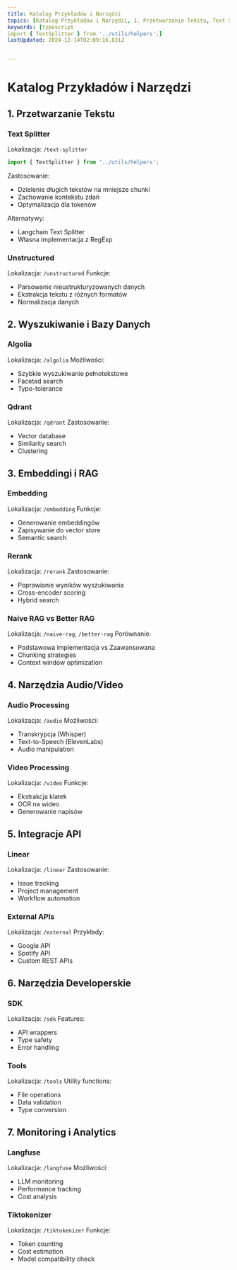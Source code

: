 ```yaml
---
title: Katalog Przykładów i Narzędzi
topics: [Katalog Przykładów i Narzędzi, 1. Przetwarzanie Tekstu, Text Splitter, Unstructured, 2. Wyszukiwanie i Bazy Danych, Algolia, Qdrant, 3. Embeddingi i RAG, Embedding, Rerank, Naive RAG vs Better RAG, 4. Narzędzia Audio/Video, Audio Processing, Video Processing, 5. Integracje API, Linear, External APIs, 6. Narzędzia Developerskie, SDK, Tools, 7. Monitoring i Analytics, Langfuse, Tiktokenizer]
keywords: [typescript
import { TextSplitter } from '../utils/helpers';]
lastUpdated: 2024-12-14T02:09:16.831Z


---
```


# Katalog Przykładów i Narzędzi

## 1. Przetwarzanie Tekstu
### Text Splitter
Lokalizacja: `/text-splitter`
```typescript
import { TextSplitter } from '../utils/helpers';
```
Zastosowanie:
- Dzielenie długich tekstów na mniejsze chunki
- Zachowanie kontekstu zdań
- Optymalizacja dla tokenów

Alternatywy:
- Langchain Text Splitter
- Własna implementacja z RegExp

### Unstructured
Lokalizacja: `/unstructured`
Funkcje:
- Parsowanie nieustrukturyzowanych danych
- Ekstrakcja tekstu z różnych formatów
- Normalizacja danych

## 2. Wyszukiwanie i Bazy Danych
### Algolia
Lokalizacja: `/algolia`
Możliwości:
- Szybkie wyszukiwanie pełnotekstowe
- Faceted search
- Typo-tolerance

### Qdrant
Lokalizacja: `/qdrant`
Zastosowanie:
- Vector database
- Similarity search
- Clustering

## 3. Embeddingi i RAG
### Embedding
Lokalizacja: `/embedding`
Funkcje:
- Generowanie embeddingów
- Zapisywanie do vector store
- Semantic search

### Rerank
Lokalizacja: `/rerank`
Zastosowanie:
- Poprawianie wyników wyszukiwania
- Cross-encoder scoring
- Hybrid search

### Naive RAG vs Better RAG
Lokalizacja: `/naive-rag`, `/better-rag`
Porównanie:
- Podstawowa implementacja vs Zaawansowana
- Chunking strategies
- Context window optimization

## 4. Narzędzia Audio/Video
### Audio Processing
Lokalizacja: `/audio`
Możliwości:
- Transkrypcja (Whisper)
- Text-to-Speech (ElevenLabs)
- Audio manipulation

### Video Processing
Lokalizacja: `/video`
Funkcje:
- Ekstrakcja klatek
- OCR na wideo
- Generowanie napisów

## 5. Integracje API
### Linear
Lokalizacja: `/linear`
Zastosowanie:
- Issue tracking
- Project management
- Workflow automation

### External APIs
Lokalizacja: `/external`
Przykłady:
- Google API
- Spotify API
- Custom REST APIs

## 6. Narzędzia Developerskie
### SDK
Lokalizacja: `/sdk`
Features:
- API wrappers
- Type safety
- Error handling

### Tools
Lokalizacja: `/tools`
Utility functions:
- File operations
- Data validation
- Type conversion

## 7. Monitoring i Analytics
### Langfuse
Lokalizacja: `/langfuse`
Możliwości:
- LLM monitoring
- Performance tracking
- Cost analysis

### Tiktokenizer
Lokalizacja: `/tiktokenizer`
Funkcje:
- Token counting
- Cost estimation
- Model compatibility check 